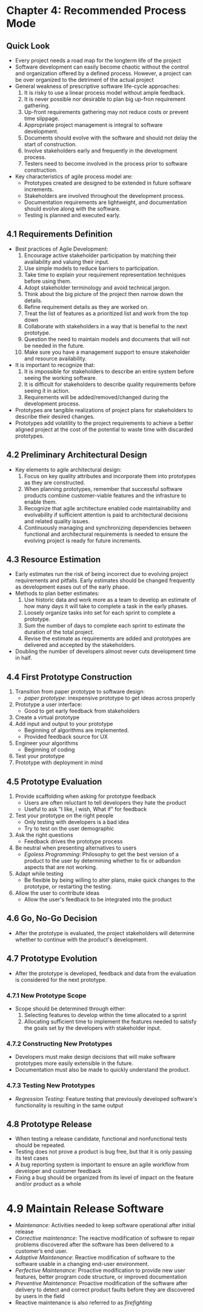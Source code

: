 # Chapter 4: Recommended Process Mode
## Quick Look
- Every project needs a road map for the longterm life of the project
- Software development can easily become chaotic without the control and organization offered by a defined process. However, a project can be over organized to the detriment of the actual project
- General weakness of prescriptive software life-cycle approaches:
    1. It is risky to use a linear process model without ample feedback.
    2. It is never possible nor desirable to plan big up-fron requirement gathering.
    3. Up-front requirements gathering may not reduce costs or prevent time slippage.
    4. Appropriate project management is integral to software development.
    5. Documents should evolve with the software and should not delay the start of construction.
    6. Involve stakeholders early and frequently in the development process.
    7. Testers need to become involved in the process prior to software construction.
- Key characteristics of agile process model are:
    - Prototypes created are designed to be extended in future software increments.
    - Stakeholders are involved throughout the development process.
    - Documentation requirements are lightweight, and documentation should evolve along with the software.
    - Testing is planned and executed early.

## 4.1 Requirements Definition
- Best practices of Agile Development:
    1. Encourage active stakeholder participation by matching their availability and valuing their input.
    2. Use simple models to reduce barriers to participation.
    3. Take time to explain your requirement representation techniques before using them.
    4. Adopt stakeholder terminology and avoid technical jargon.
    5. Think about the big picture of the project then narrow down the details.
    6. Refine requirement details as they are worked on.
    7. Treat the list of features as a prioritized list and work from the top down
    8. Collaborate with stakeholders in a way that is benefial to the next prototype.
    9. Question the need to maintain models and documents that will not be needed in the future.
    10. Make sure you have a management support to ensure stakeholder and resource availability.
- It is important to recognize that:
    1. It is impossible for stakeholders to describe an entire system before seeing the working software.
    2. It is difficult for stakeholders to describe quality requirements before seeing it in action.
    3. Requirements will be added/removed/changed during the development process.
- Prototypes are tangible realizations of project plans for stakeholders to describe their desired changes. 
- Prototypes add volatility to the project requirements to achieve a better aligned project at the cost of the potential to waste time with discarded prototypes.

## 4.2 Preliminary Architectural Design
- Key elements to agile architectural design:
    1. Focus on key quality attributes and incorporate them into prototypes as they are constructed.
    2. When planning prototypes, remember that successful software products combine customer-viable features and the infrasture to enable them.
    3. Recognize that agile architecture enabled code maintainability and evolvability if sufficient attention is paid to architectural decisions and related quality issues.
    4. Continuously managing and synchronizing dependencies between functional and architectural requirements is needed to ensure the evolving project is ready for future increments.

## 4.3 Resource Estimation
- Early estimates run the risk of being incorrect due to evolving project requirements and pitfalls. Early estimates should be changed frequently as development eases out of the early phase.
- Methods to plan better estimates:
    1. Use historic data and work more as a team to develop an estimate of how many days it will take to complete a task in the early phases.
    2. Loosely organize tasks into set for each sprint to complete a prototype.
    3. Sum the number of days to complete each sprint to estimate the duration of the total project.
    4. Revise the estimate as requirements are added and prototypes are delivered and accepted by the stakeholders.
- Doubling the number of developers almost never cuts development time in half.

## 4.4 First Prototype Construction
1. Transition from paper prototype to software design:
    - _paper prototype_: inexpensive prototype to get ideas across properly
2. Prototype a user interface:
    - Good to get early feedback from stakeholders
3. Create a virtual prototype
4. Add input and output to your prototype
    - Beginning of algorithms are implemented.
    - Provided feedback source for UX
5. Engineer your algorithms
    - Beginning of coding
6. Test your prototype
7. Prototype with deployment in mind

## 4.5 Prototype Evaluation
1. Provide scaffolding when asking for prototype feedback
    - Users are often reluctant to tell developers they hate the product
    - Useful to ask "I like, I wish, What if" for feedback
2. Test your prototype on the right people
    - Only testing with developers is a bad idea
    - Try to test on the user demographic
3. Ask the right questions
    - Feedback drives the prototype process
4. Be neutral when presenting alternatives to users
    - _Egoless Programming_: Philosophy to get the best version of a product to the user by determining whether to fix or adbandon aspects that are not working.
5. Adapt while testing
    - Be flexible by being willing to alter plans, make quick changes to the prototype, or restarting the testing.
6. Allow the user to contribute ideas
    - Allow the user's feedback to be integrated into the product

## 4.6 Go, No-Go Decision
- After the prototype is evaluated, the project stakeholders will determine whether to continue with the product's development.

## 4.7 Prototype Evolution
- After the prototype is developed, feedback and data from the evaluation is considered for the next prototype.
### 4.7.1 New Prototype Scope
- Scope should be determined through either:
    1. Selecting features to develop within the time allocated to a sprint
    2. Allocating sufficient time to implement the features needed to satisfy the goals set by the developers with stakeholder input.

### 4.7.2 Constructing New Prototypes
- Developers must make design decisions that will make software prototypes more easily extensible in the future.
- Documentation must also be made to quickly understand the product.

### 4.7.3 Testing New Prototypes
- _Regression Testing_: Feature testing that previously developed software's functionality is resulting in the same output

## 4.8 Prototype Release
- When testing a release candidate, functional and nonfunctional tests should be repeated.
- Testing does not prove a product is bug free, but that it is only passing its test cases
- A bug reporting system is important to ensure an agile workflow from developer and customer feedback
- Fixing a bug should be organized from its level of impact on the feature and/or product as a whole

# 4.9 Maintain Release Software
- _Maintenance_: Activities needed to keep software operational after initial release
- _Corrective maintenance_: The reactive modification of software to repair problems discovered after the software has been delivered to a customer’s end user.
- _Adaptive Maintenance_: Reactive modification of software to the software usable in a changing end-user environment.
- _Perfective Maintenance_: Proactive modification to provide new user features, better program code structure, or improved documentation
- _Preventive Maintenance_: Proactive modification of the software after delivery to detect and correct product faults before they are discovered by users in the field
- Reactive maintenance is also referred to as _firefighting_